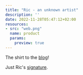 ```yaml
---
title: "Ric - an unknown artist"
description: ''
date: 2022-11-28T05:47:12+02:00
resources:
- src: "web.png"
  name: product
  params:
    preview: true
---
```

The shirt to the [blog](https://ric-unknownartist.projektemacher.org/)!

Just Ric's [signature](https://ric-unknownartist.projektemacher.org/ric/).
